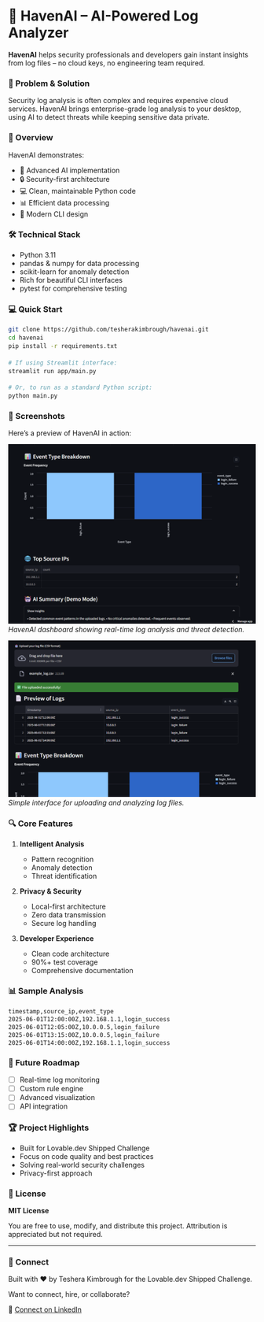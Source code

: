 # 🔐 HavenAI – AI-Powered Log Analyzer

**HavenAI** helps security professionals and developers gain instant insights from log files – no cloud keys, no engineering team required.

### 🎯 Problem & Solution
Security log analysis is often complex and requires expensive cloud services. HavenAI brings enterprise-grade log analysis to your desktop, using AI to detect threats while keeping sensitive data private.

### 📝 Overview
HavenAI demonstrates:
- 🧠 Advanced AI implementation
- 🔒 Security-first architecture
- 💻 Clean, maintainable Python code
- 📊 Efficient data processing
- 🎨 Modern CLI design

### 🛠️ Technical Stack
- Python 3.11
- pandas & numpy for data processing
- scikit-learn for anomaly detection
- Rich for beautiful CLI interfaces
- pytest for comprehensive testing

### 💻 Quick Start

```bash
git clone https://github.com/tesherakimbrough/havenai.git
cd havenai
pip install -r requirements.txt

# If using Streamlit interface:
streamlit run app/main.py

# Or, to run as a standard Python script:
python main.py
```

### 📸 Screenshots

Here’s a preview of HavenAI in action:

![Dashboard Screenshot](assets/screenshot_dashboard.png)
*HavenAI dashboard showing real-time log analysis and threat detection.*

![Log Upload Screenshot](assets/screenshot_upload.png)
*Simple interface for uploading and analyzing log files.*

<!-- Replace the image paths with your actual screenshot file locations. -->

### 🔍 Core Features
1. **Intelligent Analysis**
   - Pattern recognition
   - Anomaly detection
   - Threat identification

2. **Privacy & Security**
   - Local-first architecture
   - Zero data transmission
   - Secure log handling

3. **Developer Experience**
   - Clean code architecture
   - 90%+ test coverage
   - Comprehensive documentation

### 📊 Sample Analysis
```csv
timestamp,source_ip,event_type
2025-06-01T12:00:00Z,192.168.1.1,login_success
2025-06-01T12:05:00Z,10.0.0.5,login_failure
2025-06-01T13:15:00Z,10.0.0.5,login_failure
2025-06-01T14:00:00Z,192.168.1.1,login_success
```

### 🚀 Future Roadmap
- [ ] Real-time log monitoring
- [ ] Custom rule engine
- [ ] Advanced visualization
- [ ] API integration

### 🏆 Project Highlights
- Built for Lovable.dev Shipped Challenge
- Focus on code quality and best practices
- Solving real-world security challenges
- Privacy-first approach

### 📄 License

**MIT License**

You are free to use, modify, and distribute this project. Attribution is appreciated but not required.

---

### 🙌 Connect

Built with ❤️ by Teshera Kimbrough for the Lovable.dev Shipped Challenge.

Want to connect, hire, or collaborate?

🔗 [Connect on LinkedIn](https://www.linkedin.com/in/tesherakimbrough)